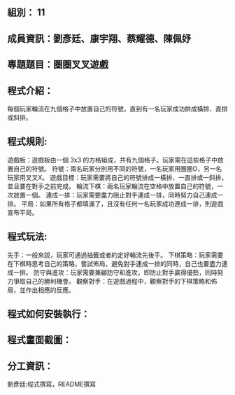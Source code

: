 ## 組別： 11

## 成員資訊：劉彥廷、康宇翔、蔡耀德、陳佩妤

## 專題題目：圈圈叉叉遊戲

## 程式介紹：
每個玩家輪流在九個格子中放置自己的符號，直到有一名玩家成功排成橫排、直排或斜排。

## 程式規則:
遊戲板：遊戲板由一個 3x3 的方格組成，共有九個格子。玩家需在這些格子中放置自己的符號。
符號：兩名玩家分別用不同的符號，一名玩家用圈圈O，另一名玩家用叉叉X。
遊戲目標：玩家需要將自己的符號排成一橫排、一直排或一斜排，並且要在對手之前完成。
輪流下棋：兩名玩家輪流在空格中放置自己的符號，一次放置一個。
連成一排：玩家需要盡力阻止對手連成一排，同時努力自己連成一排。
平局：如果所有格子都填滿了，且沒有任何一名玩家成功連成一排，則遊戲宣布平局。

## 程式玩法:
先手：一般來說，玩家可通過抽籤或者約定好輪流先後手。
下棋策略：玩家需要在下棋時思考自己的策略，嘗試佈局，避免對手連成一排的同時，自己也要盡力連成一排。
防守與進攻：玩家需要兼顧防守和進攻，即防止對手贏得優勢，同時努力爭取自己的勝利機會。
觀察對手：在遊戲過程中，觀察對手的下棋策略和佈局，並作出相應的反應。

## 程式如何安裝執行：

## 程式畫面截圖：

## 分工資訊：
劉彥廷:程式撰寫，README撰寫





